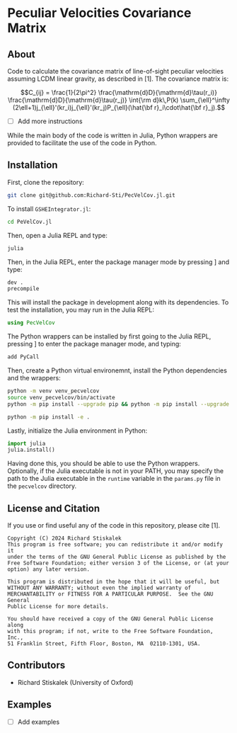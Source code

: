 # Peculiar Velocities Covariance Matrix


## About

Code to calculate the covariance matrix of line-of-sight peculiar velocities assuming LCDM linear gravity, as described in [1]. The covariance matrix is:

```math
C_{ij}
=
\frac{1}{2\pi^2} \frac{\mathrm{d}D}{\mathrm{d}\tau(r_i)} \frac{\mathrm{d}D}{\mathrm{d}\tau(r_j)} \int{\rm d}k\,P(k) \sum_{\ell}^\infty (2\ell+1)j_{\ell}'(kr_i)j_{\ell}'(kr_j)P_{\ell}(\hat{\bf r}_i\cdot\hat{\bf r}_j).
```

- [ ] Add more instructions


While the main body of the code is written in Julia, Python wrappers are provided to facilitate the use of the code in Python.

## Installation


First, clone the repository:
```bash
git clone git@github.com:Richard-Sti/PecVelCov.jl.git
```

To install `GSHEIntegrator.jl`:
```bash
cd PeVelCov.jl
```
Then, open a Julia REPL and type:
```julia
julia
```
Then, in the Julia REPL, enter the package manager mode by pressing ] and type:
```bash
dev .
precompile
```

This will install the package in development along with its dependencies. To test the installation, you may run in the Julia REPL:
```julia
using PecVelCov
```


The Python wrappers can be installed by first going to the Julia REPL, pressing ] to enter the package manager mode, and typing:
```julia
add PyCall
```

Then, create a Python virtual environemnt, install the Python dependencies and the wrappers:
```bash
python -m venv venv_pecvelcov
source venv_pecvelcov/bin/activate
python -m pip install --upgrade pip && python -m pip install --upgrade setuptools

python -m pip install -e .
```

Lastly, initialize the Julia environment in Python:
```python
import julia
julia.install()
```

Having done this, you should be able to use the Python wrappers. Optionally, if the Julia executable is not in your PATH, you may specify the path to the Julia executable in the `runtime` variable in the `params.py` file in the `pecvelcov` directory.


## License and Citation
If you use or find useful any of the code in this repository, please cite [1].

```
Copyright (C) 2024 Richard Stiskalek
This program is free software; you can redistribute it and/or modify it
under the terms of the GNU General Public License as published by the
Free Software Foundation; either version 3 of the License, or (at your
option) any later version.

This program is distributed in the hope that it will be useful, but
WITHOUT ANY WARRANTY; without even the implied warranty of
MERCHANTABILITY or FITNESS FOR A PARTICULAR PURPOSE.  See the GNU General
Public License for more details.

You should have received a copy of the GNU General Public License along
with this program; if not, write to the Free Software Foundation, Inc.,
51 Franklin Street, Fifth Floor, Boston, MA  02110-1301, USA.
```

## Contributors
- Richard Stiskalek (University of Oxford)


## Examples

- [ ] Add examples
